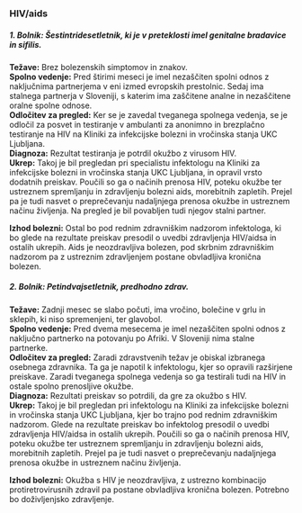 ### HIV/aids

##### **1. Bolnik:** Šestintridesetletnik, ki je v preteklosti imel genitalne bradavice in sifilis.

**Težave:** Brez bolezenskih simptomov in znakov.  
**Spolno vedenje:** Pred štirimi meseci je imel nezaščiten spolni odnos z naključnima partnerjema v eni izmed evropskih prestolnic. Sedaj ima stalnega partnerja v Sloveniji, s katerim ima zaščitene analne in nezaščitene oralne spolne odnose.  
**Odločitev za pregled:** Ker se je zavedal tveganega spolnega vedenja, se je odločil za posvet in testiranje v ambulanti za anonimno in brezplačno testiranje na HIV na Kliniki za infekcijske bolezni in vročinska stanja UKC Ljubljana.  
**Diagnoza:** Rezultat testiranja je potrdil okužbo z virusom HIV.  
**Ukrep:** Takoj je bil pregledan pri specialistu infektologu na Kliniki za infekcijske bolezni in vročinska stanja UKC Ljubljana,  in opravil vrsto dodatnih preiskav. Poučili so ga o načinih prenosa HIV, poteku okužbe ter ustreznem spremljanju in zdravljenju bolezni aids, morebitnih zapletih. Prejel pa je tudi nasvet o preprečevanju nadaljnjega prenosa okužbe in ustreznem načinu življenja. Na pregled je bil povabljen tudi njegov stalni partner.  

**Izhod bolezni:** Ostal bo pod rednim zdravniškim nadzorom infektologa, ki bo glede na rezultate preiskav presodil o uvedbi zdravljenja HIV/aidsa in ostalih ukrepih. Aids je neozdravljiva bolezen, pod skrbnim zdravniškim nadzorom pa z ustreznim zdravljenjem postane obvladljiva kronična bolezen.

##### **2. Bolnik:** Petindvajsetletnik, predhodno zdrav.

**Težave:** Zadnji mesec se slabo počuti, ima vročino, bolečine v grlu in sklepih, ki niso spremenjeni, ter glavobol.  
**Spolno vedenje:** Pred dvema mesecema je imel nezaščiten spolni odnos z naključno partnerko na potovanju po Afriki. V Sloveniji nima stalne partnerke.  
**Odločitev za pregled:** Zaradi zdravstvenih težav je obiskal izbranega osebnega zdravnika. Ta ga je napotil k infektologu, kjer so opravili razširjene preiskave. Zaradi tveganega spolnega vedenja so ga testirali tudi na HIV in ostale spolno prenosljive okužbe.  
**Diagnoza:** Rezultati preiskav so potrdili, da gre za okužbo s HIV.  
**Ukrep:** Takoj je bil pregledan pri infektologu na Kliniki za infekcijske bolezni in vročinska stanja UKC Ljubljana, kjer bo trajno pod rednim zdravniškim nadzorom. Glede na rezultate preiskav bo infektolog presodil o uvedbi zdravljenja HIV/aidsa in ostalih ukrepih. Poučili so ga o načinih prenosa HIV, poteku okužbe ter ustreznem spremljanju in zdravljenju bolezni aids, morebitnih zapletih. Prejel pa je tudi nasvet o preprečevanju nadaljnjega prenosa okužbe in ustreznem načinu življenja.   

**Izhod bolezni:** Okužba s HIV je neozdravljiva, z ustrezno kombinacijo protiretrovirusnih zdravil pa postane obvladljiva kronična bolezen. Potrebno bo doživljenjsko zdravljenje.

